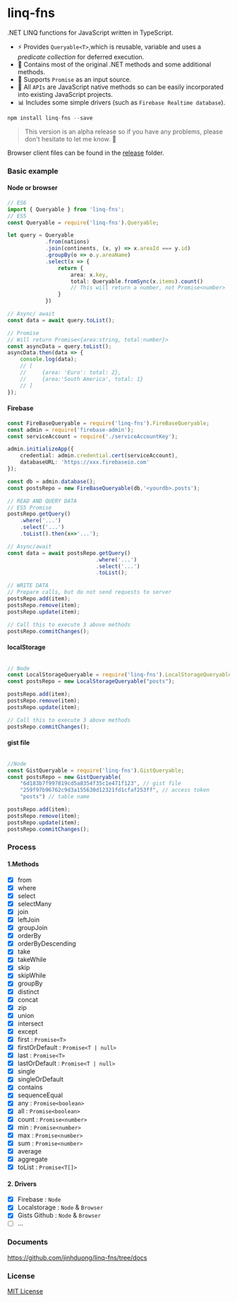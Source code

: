 # linq-fns
.NET LINQ functions for JavaScript written in TypeScript.
- ⚡ Provides `Queryable<T>`,which is reusable, variable and uses a *predicate collection* for deferred execution.
- 🔨 Contains most of the original .NET methods and some additional methods.
- 🔨 Supports `Promise` as an input source.
- 🙅 All `APIs` are JavaScript native methods so can be easily incorporated into existing JavaScript projects.
- 📊 Includes some simple drivers (such as `Firebase Realtime database`).

```js
npm install linq-fns --save
```

> This version is an alpha release so if you have any problems, please don't hesitate to let me know. 👋

Browser client files can be found in the [release](https://github.com/jinhduong/linq-fns/tree/master/release) folder.

### Basic example
#### Node or browser
```ts
// ES6
import { Queryable } from 'linq-fns';
// ES5
const Queryable = require('linq-fns').Queryable;

let query = Queryable
            .from(nations)
            .join(continents, (x, y) => x.areaId === y.id)
            .groupBy(o => o.y.areaName)
            .select(x => {
                return {
                    area: x.key,
                    total: Queryable.fromSync(x.items).count() 
                    // This will return a number, not Promise<number>
                }
            })

// Async/ await
const data = await query.toList();

// Promise
// Will return Promise<{area:string, total:number}>
const asyncData = query.toList(); 
asyncData.then(data => {
    console.log(data);
    // [
    //     {area: 'Euro': total: 2},
    //     {area:'South America', total: 1}
    // ]
});
```

#### Firebase
``` ts
const FireBaseQueryable = require('linq-fns').FireBaseQueryable;
const admin = require('firebase-admin');
const serviceAccount = require('./serviceAccountKey');

admin.initializeApp({
    credential: admin.credential.cert(serviceAccount),
    databaseURL: 'https://xxx.firebaseio.com'
});

const db = admin.database();
const postsRepo = new FireBaseQueryable(db,'<yourdb>.posts');

// READ AND QUERY DATA
// ES5 Promise
postsRepo.getQuery()
    .where('...')
    .select('...')
    .toList().then(x=>'...');

// Async/await
const data = await postsRepo.getQuery()
                            .where('...')
                            .select('...')
                            .toList();

// WRITE DATA
// Prepare calls, but do not send requests to server
postsRepo.add(item);
postsRepo.remove(item);
postsRepo.update(item);

// Call this to execute 3 above methods
postsRepo.commitChanges();

```

#### localStorage
```js

// Node
const LocalStorageQueryable = require('linq-fns').LocalStorageQueryable;
const postsRepo = new LocalStorageQueryable("posts");

postsRepo.add(item);
postsRepo.remove(item);
postsRepo.update(item);

// Call this to execute 3 above methods
postsRepo.commitChanges();
```

#### gist file
```js

//Node
const GistQueryable = require('linq-fns').GistQueryable;
const postsRepo = new GistQueryable(
    "6d183b7f997819cd5a8354f35c1e471f123", // gist file
    "259f97b96762c9d3a155630d12321fd1cfaf253ff", // access token
    "posts") // table name

postsRepo.add(item);
postsRepo.remove(item);
postsRepo.update(item);
postsRepo.commitChanges();
```

### Process
#### 1.Methods
- [x] from
- [x] where
- [x] select
- [x] selectMany
- [x] join
- [x] leftJoin
- [x] groupJoin
- [x] orderBy
- [x] orderByDescending
- [x] take
- [x] takeWhile
- [x] skip
- [x] skipWhile
- [x] groupBy
- [x] distinct
- [x] concat
- [x] zip
- [x] union
- [x] intersect
- [x] except
- [x] first : `Promise<T>`
- [x] firstOrDefault : `Promise<T | null>`
- [x] last : `Promise<T>`
- [x] lastOrDefault : `Promise<T | null>`
- [x] single
- [x] singleOrDefault
- [x] contains
- [x] sequenceEqual
- [x] any : `Promise<boolean>`
- [x] all : `Promise<boolean>`
- [x] count : `Promise<number>`
- [x] min : `Promise<number>`
- [x] max : `Promise<number>`
- [x] sum : `Promise<number>`
- [x] average
- [x] aggregate
- [x] toList : `Promise<T[]>`

#### 2. Drivers
- [x] Firebase : `Node`
- [x] Localstorage : `Node` & `Browser`
- [x] Gists Github : `Node` & `Browser`
- [ ] ...

### Documents
https://github.com/jinhduong/linq-fns/tree/docs

### License

[MIT License](http://opensource.org/licenses/MIT)
